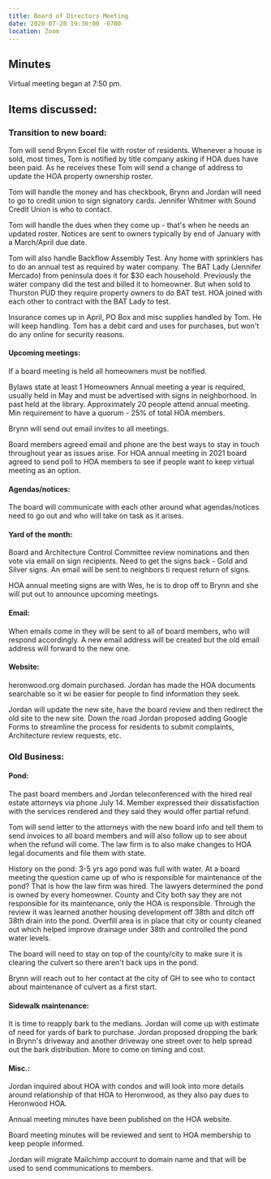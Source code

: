 ```yaml
---
title: Board of Directors Meeting
date: 2020-07-20 19:30:00 -0700
location: Zoom
---
```


## Minutes

Virtual meeting began at 7:50 pm.

## Items discussed:

### Transition to new board:

Tom will send Brynn Excel file with roster of residents. Whenever a house is sold, most times, Tom is notified by title company asking if HOA dues have been paid. As he receives these Tom will send a change of address to update the HOA property ownership roster. 

Tom will handle the money and has checkbook, Brynn and Jordan will need to go to credit union to sign signatory cards. Jennifer Whitmer with Sound Credit Union is who to contact.

Tom will handle the dues when they come up - that's when he needs an updated roster. Notices are sent to owners typically by end of January with a March/April due date. 

Tom will also handle Backflow Assembly Test. Any home with sprinklers has to do an annual test as required by water company. The BAT Lady (Jennifer Mercado) from peninsula does it for $30 each household. Previously the water company did the test and billed it to homeowner. But when sold to Thurston PUD they require property owners to do BAT test. HOA joined with each other to contract with the BAT Lady to test.

Insurance comes up in April, PO Box and misc supplies handled by Tom. He will keep handling. Tom has a debit card and uses for purchases, but won't do any online for security reasons. 

#### Upcoming meetings:

If a board meeting is held all homeowners must be notified. 

Bylaws state at least 1 Homeowners Annual meeting a year is required, usually held in May and must be advertised with signs in neighborhood. In past held at the library. Approximately 20 people attend annual meeting. Min requirement to have a quorum - 25% of total HOA members. 

Brynn will send out email invites to all meetings.

Board members agreed email and phone are the best ways to stay in touch throughout year as issues arise. For HOA annual meeting in 2021 board agreed to send poll to HOA members to see if people want to keep virtual meeting as an option. 

#### Agendas/notices:

The board will communicate with each other around what agendas/notices need to go out and who will take on task as it arises. 

#### Yard of the month:

Board and Architecture Control Committee review nominations and then vote via email on sign recipients. Need to get the signs back - Gold and Silver signs.  An email will be sent to neighbors ti request return of signs.

HOA annual meeting signs are with Wes, he is to drop off to Brynn and she will put out to announce upcoming meetings. 

#### Email:

When emails come in they will be sent to all of board members, who will respond accordingly. A new email address will be created but the old email address will forward to the new one.

#### Website:

heronwood.org domain purchased. Jordan has made the HOA documents searchable so it wi be easier for people to find information they seek. 

Jordan will update the new site, have the board review and then redirect the old site to the new site. Down the road Jordan proposed adding Google Forms to streamline the process for residents to submit complaints, Architecture review requests, etc.

### Old Business:

#### Pond:

The past board members and Jordan teleconferenced with the hired real estate attorneys via phone July 14. Member expressed their dissatisfaction with the services rendered and they said they would offer partial refund.

Tom will send letter to the attorneys with the new board info and tell them to send invoices to all board members and will also follow up to see about when the refund will come. The law firm is to also make changes to HOA legal documents and file them with state. 

History on the pond: 3-5 yrs ago pond was full with water. At a board meeting the question came up of who is responsible for maintenance of the pond? That is how the law firm was hired. The lawyers determined the pond is owned by every homeowner. County and City both say they are not responsible for its maintenance, only the HOA is responsible. Through the review it was learned another housing development off 38th and ditch off 38th drain into the pond. Overfill area is in place that city or county cleaned out which helped improve drainage under 38th and controlled the pond water levels. 

The board will need to stay on top of the county/city to make sure it is clearing the culvert so there aren't back ups in the pond.

Brynn will reach out to her contact at the city of GH to see who to contact about maintenance of culvert as a first start.

#### Sidewalk maintenance:

It is time to reapply bark to the medians. Jordan will come up with estimate of need for yards of bark to purchase. Jordan proposed dropping the bark in Brynn's driveway and another driveway one street over to help spread out the bark distribution. More to come on timing and cost.

#### Misc.:

Jordan inquired about HOA with condos and will look into more details around relationship of that HOA to Heronwood, as they also pay dues to Heronwood HOA. 

Annual meeting minutes have been published on the HOA website. 

Board meeting minutes will be reviewed and sent to HOA membership to keep people informed. 

Jordan will migrate Mailchimp account to domain name and that will be used to send communications to members.

